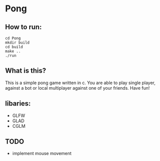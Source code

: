 # Pong

## How to run:
```
cd Pong
mkdir build
cd build
make ..
./run
```

## What is this?
This is a simple pong game written in c. You are able to play single player, against a bot or local multiplayer against one of your friends. Have fun!

## libaries:
- GLFW
- GLAD
- CGLM
 
## TODO
- implement mouse movement 
